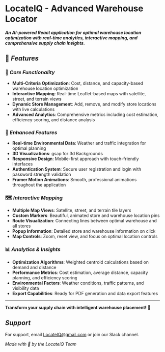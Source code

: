 
# LocateIQ - Advanced Warehouse Locator

***An AI-powered React application for optimal warehouse location optimization with real-time analytics, interactive mapping, and comprehensive supply chain insights.***










## 🚀 ***Features***

### 🎯 *Core Functionality*
- **Multi-Criteria Optimization**: Cost, distance, and capacity-based warehouse location optimization
- **Interactive Mapping**: Real-time Leaflet-based maps with satellite, street, and terrain views
- **Dynamic Store Management**: Add, remove, and modify store locations with live calculations
- **Advanced Analytics**: Comprehensive metrics including cost estimation, efficiency scoring, and distance analysis

### 🌟 *Enhanced Features*
- **Real-time Environmental Data**: Weather and traffic integration for optimal planning
- **3D Visualizations**: gsap for 3d Backgrounds
- **Responsive Design**: Mobile-first approach with touch-friendly interfaces
- **Authentication System**: Secure user registration and login with password strength validation
- **Framer Motion Animations**: Smooth, professional animations throughout the application

### 🗺️ *Interactive Mapping*
- **Multiple Map Views**: Satellite, street, and terrain tile layers
- **Custom Markers**: Beautiful, animated store and warehouse location pins
- **Route Visualization**: Connecting lines between optimal warehouse and all stores
- **Popup Information**: Detailed store and warehouse information on click
- **Map Controls**: Zoom, reset view, and focus on optimal location controls

### 📊 *Analytics & Insights*
- **Optimization Algorithms**: Weighted centroid calculations based on demand and distance
- **Performance Metrics**: Cost estimation, average distance, capacity planning, and efficiency scoring
- **Environmental Factors**: Weather conditions, traffic patterns, and visibility data
- **Export Capabilities**: Ready for PDF generation and data export features
---


**Transform your supply chain with intelligent warehouse placement!** 🚀

## ***Support***


For support, email LocateIQ@gmail.com or join our Slack channel.

*Made with 💙 by the LocateIQ Team*

